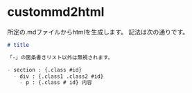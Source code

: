 # custommd2html

所定の.mdファイルからhtmlを生成します。
記法は次の通りです。

```md
# title

「-」の箇条書きリスト以外は無視されます。

- section : {.class #id}
  - div : {.class1 .class2 #id}
    - p : {.class # id} 内容

```

